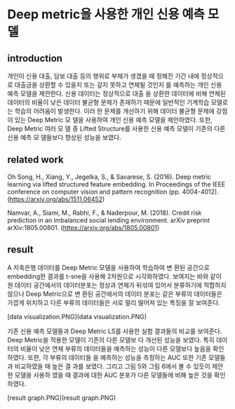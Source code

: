 # Deep metric을 사용한 개인 신용 예측 모델

## introduction
개인이 신용 대출, 담보 대출 등의 행위로 부채가 생겼을 때 정해진 기간
내에 정상적으로 대출금을 상환할 수 있을지 또는 갚지 못하고 연체될 것인지
를 예측하는 개인 신용 예측 모델을 제안한다. 신용 데이터는 정상적으로 대출
을 상환한 데이터에 비해 연체된 데이터의 비율이 낮은 데이터 불균형 문제가
존재하기 때문에 일반적인 기계학습 모델로는 학습의 어려움이 발생한다. 이러
한 문제를 개선하기 위해 데이터 불균형 문제에 강점이 있는 Deep Metric 모
델을 사용하여 개인 신용 예측 모델을 제안하였다. 또한, Deep Metric 여러 모
델 중 Lifted Structure를 사용한 신용 예측 모델이 기존의 다른 신용 예측 모
델들보다 향상된 성능을 보였다.

## related work
Oh Song, H., Xiang, Y., Jegelka, S., & Savarese, S. (2016).
Deep metric learning via lifted structured feature embedding. In
Proceedings of the IEEE conference on computer vision and pattern
recognition (pp. 4004-4012).
(https://arxiv.org/abs/1511.06452)

Namvar, A., Siami, M., Rabhi, F., & Naderpour, M. (2018).
Credit risk prediction in an imbalanced social lending environment. arXiv
preprint arXiv:1805.00801.
(https://arxiv.org/abs/1805.00801)

## result
A 저축은행 데이터를 Deep Metric 모델을 사용하여 학습하여 변
환된 공간으로 embedding한 결과를 t-sne을 사용해 2차원으로 시각화하였다. 
보여지는 바와 같이 원 데이터 공간에서의 데이터분포는 정상과 연체가 뒤섞여 있어서 분류하기에 적합하지 않으나 Deep Metric으로 변
환된 공간에서의 데이터 분포는 같은 부류의 데이터들은 가깝게 위치하고 다른 부류의 데이터들은 서로 멀리 떨어져 있는 특징을 잘 보여준다.

[data visualization.PNG](data visualization.PNG)

기존 신용 예측 모델들과 Deep Metric LS를 사용한 실험
결과들의 비교를 보여준다. Deep Metric을 적용한 모델이 기존의 다른 모델보
다 개선된 성능을 보였다. 특히 데이터의 비율이 낮은 연체 부류의 데이터들을
예측하는 성능이 다른 모델보다 높음을 확인하였다. 또한, 각 부류의 데이터들
을 예측하는 성능을 측정하는 AUC 또한 기존 모델들과 비교하였을 때 높은 결
과를 보였다. 그리고 그림 5와 그림 6에서 볼 수 있듯이 제안한 모델을 사용하
였을 때 결과에 대한 AUC 분포가 다른 모델들에 비해 높은 것을 확인하였다.

[result graph.PNG](result graph.PNG)

